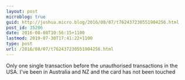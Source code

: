 ```yaml
---
layout: post
microblog: true
guid: http://joshua.micro.blog/2016/08/07/t762437230551904256.html
post_id: 35206
date: 2016-08-08T10:56:15+1100
lastmod: 2019-07-30T17:41:22+1100
type: post
url: /2016/08/07/t762437230551904256.html
---
```

Only one single transaction before the unauthorised transactions in the USA. I've been in Australia and NZ and the card has not been touched
